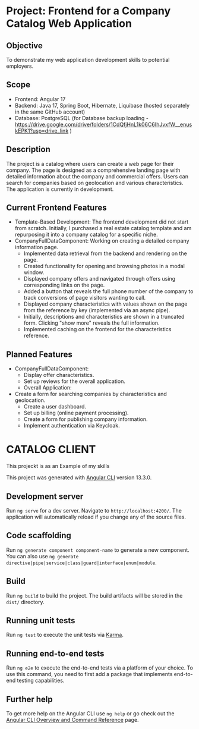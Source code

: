 
# Project: Frontend for a Company Catalog Web Application

## Objective
To demonstrate my web application development skills to potential employers.

## Scope
- Frontend: Angular 17
- Backend: Java 17, Spring Boot, Hibernate, Liquibase (hosted separately in the same GitHub account)
- Database: PostgreSQL (for Database backup loading - https://drive.google.com/drive/folders/1CdQfjHnL1k06C6IhJvxfW__enuskEPK1?usp=drive_link )

## Description
The project is a catalog where users can create a web page for their company. The page is designed as a comprehensive landing page with detailed information about the company and commercial offers. Users can search for companies based on geolocation and various characteristics. The application is currently in development.

## Current Frontend Features
- Template-Based Development: The frontend development did not start from scratch. Initially, I purchased a real estate catalog template and am repurposing it into a company catalog for a specific niche.
- CompanyFullDataComponent: Working on creating a detailed company information page.
    - Implemented data retrieval from the backend and rendering on the page.
    - Created functionality for opening and browsing photos in a modal window.
    - Displayed company offers and navigated through offers using corresponding links on the page.
    - Added a button that reveals the full phone number of the company to track conversions of page visitors wanting to call.
    - Displayed company characteristics with values shown on the page from the reference by key (implemented via an async pipe).
    - Initially, descriptions and characteristics are shown in a truncated form. Clicking "show more" reveals the full information.
    - Implemented caching on the frontend for the characteristics reference.

## Planned Features
- CompanyFullDataComponent:
    - Display offer characteristics.
    - Set up reviews for the overall application.
    - Overall Application:
- Create a form for searching companies by characteristics and geolocation.
    - Create a user dashboard.
    - Set up billing (online payment processing).
    - Create a form for publishing company information.
    - Implement authentication via Keycloak.



#
#
#
#
#
#
#

# CATALOG CLIENT

This projeckt is as an Example of my skills

This project was generated with [Angular CLI](https://github.com/angular/angular-cli) version 13.3.0.

## Development server

Run `ng serve` for a dev server. Navigate to `http://localhost:4200/`. The application will automatically reload if you change any of the source files.

## Code scaffolding

Run `ng generate component component-name` to generate a new component. You can also use `ng generate directive|pipe|service|class|guard|interface|enum|module`.

## Build

Run `ng build` to build the project. The build artifacts will be stored in the `dist/` directory.

## Running unit tests

Run `ng test` to execute the unit tests via [Karma](https://karma-runner.github.io).

## Running end-to-end tests

Run `ng e2e` to execute the end-to-end tests via a platform of your choice. To use this command, you need to first add a package that implements end-to-end testing capabilities.

## Further help

To get more help on the Angular CLI use `ng help` or go check out the [Angular CLI Overview and Command Reference](https://angular.io/cli) page.
